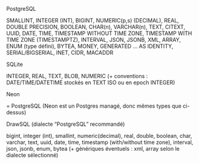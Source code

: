 PostgreSQL

SMALLINT, INTEGER (INT), BIGINT, NUMERIC(p,s) (DECIMAL), REAL, DOUBLE PRECISION, BOOLEAN, CHAR(n), VARCHAR(n), TEXT, CITEXT, UUID, DATE, TIME, TIMESTAMP WITHOUT TIME ZONE, TIMESTAMP WITH TIME ZONE (TIMESTAMPTZ), INTERVAL, JSON, JSONB, XML, ARRAY, ENUM (type défini), BYTEA, MONEY, GENERATED … AS IDENTITY, SERIAL/BIGSERIAL, INET, CIDR, MACADDR

SQLite

INTEGER, REAL, TEXT, BLOB, NUMERIC
(+ conventions : DATE/TIME/DATETIME stockés en TEXT ISO ou en epoch INTEGER)

Neon

= PostgreSQL (Neon est un Postgres managé, donc mêmes types que ci-dessus)

DrawSQL (dialecte “PostgreSQL” recommandé)

bigint, integer (int), smallint, numeric(decimal), real, double, boolean, char, varchar, text, uuid, date, time, timestamp (with/without time zone), interval, json, jsonb, enum, bytea
(+ génériques éventuels : xml, array selon le dialecte sélectionné)
